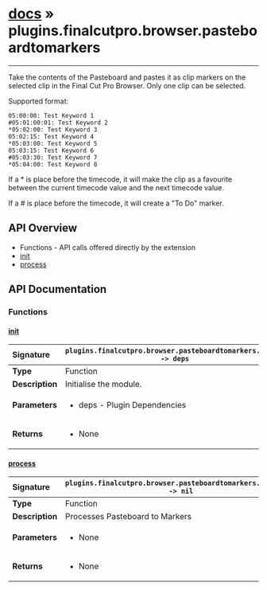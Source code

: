 # [docs](index.md) » plugins.finalcutpro.browser.pasteboardtomarkers
---

Take the contents of the Pasteboard and pastes it as clip markers on the
selected clip in the Final Cut Pro Browser. Only one clip can be selected.

Supported format:

```
05:00:00: Test Keyword 1
#05:01:00:01: Test Keyword 2
*05:02:00: Test Keyword 3
05:02:15: Test Keyword 4
*05:03:00: Test Keyword 5
05:03:15: Test Keyword 6
#05:03:30: Test Keyword 7
*05:04:00: Test Keyword 8
```

If a * is place before the timecode, it will make the clip as a favourite
between the current timecode value and the next timecode value.

If a # is place before the timecode, it will create a "To Do" marker.

## API Overview
* Functions - API calls offered directly by the extension
 * [init](#init)
 * [process](#process)

## API Documentation

### Functions

#### [init](#init)
| <span style="float: left;">**Signature**</span> | <span style="float: left;">`plugins.finalcutpro.browser.pasteboardtomarkers.init() -> deps` </span>                                                          |
| -----------------------------------------------------|---------------------------------------------------------------------------------------------------------|
| **Type**                                             | Function |
| **Description**                                      | Initialise the module. |
| **Parameters**                                       | <ul><li>deps - Plugin Dependencies</li></ul> |
| **Returns**                                          | <ul><li>None</li></ul> |

#### [process](#process)
| <span style="float: left;">**Signature**</span> | <span style="float: left;">`plugins.finalcutpro.browser.pasteboardtomarkers.process() -> nil` </span>                                                          |
| -----------------------------------------------------|---------------------------------------------------------------------------------------------------------|
| **Type**                                             | Function |
| **Description**                                      | Processes Pasteboard to Markers |
| **Parameters**                                       | <ul><li>None</li></ul> |
| **Returns**                                          | <ul><li>None</li></ul> |

